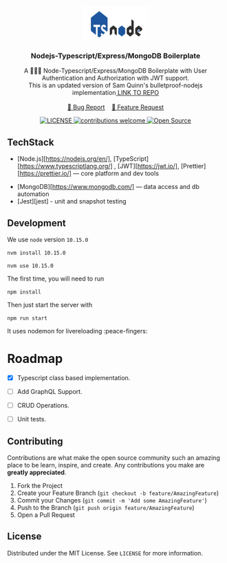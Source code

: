 <!-- PROJECT LOGO -->
<br />
<p align="center">
  <a href="https://github.com/github_username/repo">
    <img src="nodetype.png" alt="Logo" width="150" height="80">
  </a>

  <h3 align="center">Nodejs-Typescript/Express/MongoDB Boilerplate</h3>

  <p align="center">
    A 👨🏻‍💻 Node-Typescript/Express/MongoDB Boilerplate with User Authentication and Authorization with JWT support.<br />
    This is an updated version of Sam Quinn's bulletproof-nodejs implementation<a href="https://github.com/santiq/bulletproof-nodejs"> LINK TO REPO </a>
    <br />
    <br />
    <a href="https://github.com/smithg09/nodejs-typescript-mongo-starter/issues/new?title=Report%20Bug">📝 Bug Report</a> &nbsp;&nbsp;
    <a href="https://github.com/smithg09/nodejs-typescript-mongo-starter/issues/new?title=Feature%20Request">📢 Feature Request</a>
    <br />
  </p>
<p align="center">
<a href="https://github.com/smithg09/nodejs-typescript-mongo-starter/blob/master/LICENSE">
    <img src="https://img.shields.io/github/license/mashape/apistatus.svg" alt="LICENSE">
</a>
<a href="https://github.com/smithg09/nodejs-typescript-mongo-starter/issues">
    <img src="https://img.shields.io/badge/contributions-welcome-brightgreen.svg?style=flat" alt="contributions welcome">
</a>
<a href="#">
    <img src="https://badges.frapsoft.com/os/v1/open-source.svg?v=103" alt="Open Source">
</a>
</p>
</p>

## TechStack


* [Node.js][https://nodejs.org/en/], [TypeScript][https://www.typescriptlang.org/] , [JWT][https://jwt.io/], [Prettier][https://prettier.io/] — core platform and dev tools
<!-- * [GraphQL.js][gqljs], [GraphQL.js Relay][gqlrelay], [DataLoader][loader], [validator][validator] — [GraphQL][gql] schema and API endpoint -->
* [MongoDB][https://www.mongodb.com/] — data access and db automation
* [Jest][jest] - unit and snapshot testing


## Development

We use `node` version `10.15.0`

```
nvm install 10.15.0
```

```
nvm use 10.15.0
```

The first time, you will need to run

```
npm install
```

Then just start the server with 

```
npm run start
```
It uses nodemon for livereloading :peace-fingers:


# Roadmap
- [x] Typescript class based implementation.
- [ ] Add GraphQL Support.
- [ ] CRUD Operations.
- [ ] Unit tests.


<!-- CONTRIBUTING -->
## Contributing

Contributions are what make the open source community such an amazing place to be learn, inspire, and create. Any contributions you make are **greatly appreciated**.

1. Fork the Project
2. Create your Feature Branch (`git checkout -b feature/AmazingFeature`)
3. Commit your Changes (`git commit -m 'Add some AmazingFeature'`)
4. Push to the Branch (`git push origin feature/AmazingFeature`)
5. Open a Pull Request

<!-- LICENSE -->
## License

Distributed under the MIT License. See `LICENSE` for more information.
